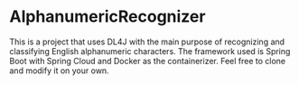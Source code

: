 # AlphanumericRecognizer
This is a project that uses DL4J with the main purpose of recognizing and classifying English alphanumeric characters. The framework used is Spring Boot with Spring Cloud and Docker as the containerizer. Feel free to clone and modify it on your own.

